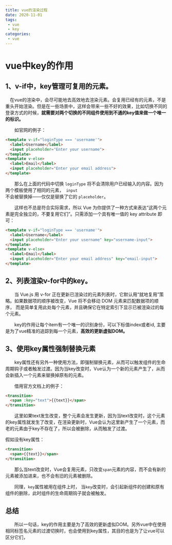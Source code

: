 ```yaml
---
title: vue的渲染过程
date: 2020-11-01
tags:
 - vue
 - key
categories: 
 - vue
---
```

# **vue中key的作用**
## **1、v-if中，key管理可复用的元素。**
&ensp;&ensp;在vue的渲染中，会尽可能地去高效地去渲染元素。会复用已经有的元素，不是重头开始渲染。但是在一些场景中，这样会带来一些不好的效果，比如切换不同的登录方式的时候，**就需要对两个切换的不同组件使用到不通的key值来做一个唯一的标识。**

&emsp;&emsp;如官网的例子：
```html
<template v-if="loginType === 'username'">
  <label>Username</label>
  <input placeholder="Enter your username">
</template>
<template v-else>
  <label>Email</label>
  <input placeholder="Enter your email address">
</template>
```

&emsp;&emsp;那么在上面的代码中切换 <code>loginType</code> 将不会清除用户已经输入的内容。因为两个模板使用了相同的元素，<code> input </code> 不会被替换掉——仅仅是替换了它的 <code>placeholder</code>。


&emsp;&emsp;这样也不总是符合实际需求，所以 Vue 为你提供了一种方式来表达“这两个元素是完全独立的，不要复用它们”。只需添加一个具有唯一值的 key attribute 即可：

```html
<template v-if="loginType === 'username'">
  <label>Username</label>
  <input placeholder="Enter your username" key="username-input">
</template>
<template v-else>
  <label>Email</label>
  <input placeholder="Enter your email address" key="email-input">
</template>
```


## **2、列表渲染v-for中的key。**
&emsp;&emsp;当 Vue.js 用 v-for 正在更新已渲染过的元素列表时，它默认用“就地复用”策略。如果数据项的顺序被改变，Vue 将不会移动 DOM 元素来匹配数据项的顺序， 而是简单复用此处每个元素，并且确保它在特定索引下显示已被渲染过的每个元素。

&emsp;&emsp;key的作用让每个item有一个唯一的识别身份，可以下标值index或者id, 主要是为了vue精准的追踪到每一个元素，**高效的更新虚拟DOM。**
                           
## **3、使用key属性强制替换元素**
&emsp;&emsp;key属性还有另外一种使用方法，即强制替换元素，从而可以触发组件的生命周期钩子或者触发过渡。因为当key改变时，Vue认为一个新的元素产生了，从而会新插入一个元素来替换掉原有的元素。

&emsp;&emsp;借用官方文档上的例子：

```html
<transition>
  <span :key="text">{{text}}</span>
</transition>

```
&emsp;&emsp;这里如果text发生改变，整个<span>元素会发生更新，因为当text改变时，这个元素的key属性就发生了改变，在渲染更新时，Vue会认为这里新产生了一个元素，而老的元素由于key不存在了，所以会被删除，从而触发了过渡。

假如没有key属性：

```html
<transition>
  <span>{{text}}</span>
</transition>
```
&emsp;&emsp;那么当text改变时，Vue会复用元素，只改变<code>span</code>元素的内容，而不会有新的元素被添加进来，也不会有旧的元素被删除。

&emsp;&emsp;同理，<code>key</code>属性被用在组件上时， 当<code>key</code>改变时，会引起新组件的创建和原有组件的删除，此时组件的生命周期钩子就会被触发。

## **总结**
&emsp;&emsp;所以一句话，key的作用主要是为了高效的更新虚拟DOM。另外vue中在使用相同标签名元素的过渡切换时，也会使用到key属性，其目的也是为了让vue可以区分它们，